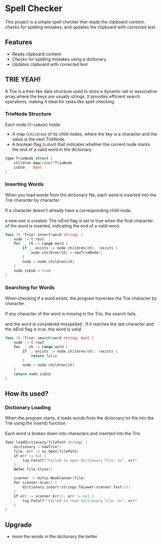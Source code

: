 # Spell Checker

This project is a simple spell checker that reads the clipboard content, checks for spelling mistakes, and updates the clipboard with corrected text.

## Features

- Reads clipboard content
- Checks for spelling mistakes using a dictionary
- Updates clipboard with corrected text


## TRIE YEAH!

A Trie is a tree-like data structure used to store a dynamic set or associative array where the keys are usually strings. It provides efficient search operations, making it ideal for tasks like spell checking.

### **TrieNode Structure**
Each node (`TrieNode`) holds:
- A map (`children`) of its child nodes, where the key is a character and the value is the next TrieNode.
- A boolean flag (`isEnd`) that indicates whether the current node marks the end of a valid word in the dictionary.

```go
type TrieNode struct {
    children map[rune]*TrieNode
    isEnd    bool
}
```

### Inserting Words
When you load words from the dictionary file, each word is inserted into the Trie character by character. <br ></br> If a character doesn't already have a corresponding child node,  <br ></br>a new one is created. The isEnd flag is set to true when the final character of the word is inserted, indicating the end of a valid word.

```go
func (t *Trie) insert(word string) {
    node := t.root
    for _, ch := range word {
        if _, exists := node.children[ch]; !exists {
            node.children[ch] = newTrieNode()
        }
        node = node.children[ch]
    }
    node.isEnd = true
}

```

### Searching for Words
When checking if a word exists, the program traverses the Trie character by character.<br ></br> If any character of the word is missing in the Trie, the search fails,<br ></br> and the word is considered misspelled . If it reaches the last character and the isEnd flag is true, the word is valid.


```go
func (t *Trie) search(word string) bool {
    node := t.root
    for _, ch := range word {
        if _, exists := node.children[ch]; !exists {
            return false
        }
        node = node.children[ch]
    }
    return node.isEnd
}
```

## How its used?

### Dictionary Loading
When the program starts, it loads words from the dictionary.txt file into the Trie using the insert() function.<br ></br> Each word is broken down into characters and inserted into the Trie.


```go
func loadDictionary(filePath string) {
    dictionary = newTrie()
    file, err := os.Open(filePath)
    if err != nil {
        log.Fatalf("Failed to open dictionary file: %v", err)
    }
    defer file.Close()

    scanner := bufio.NewScanner(file)
    for scanner.Scan() {
        dictionary.insert(strings.ToLower(scanner.Text()))
    }
    if err := scanner.Err(); err != nil {
        log.Fatalf("Failed to read dictionary file: %v", err)
    }
}
```


## Upgrade

- more the words in the dicitonary the better
